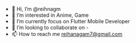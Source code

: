 - 👋 Hi, I’m @reihnagm
- 👀 I’m interested in Anime, Game 
- 🌱 I’m currently focus on Flutter Mobile Developer
- 💞️ I’m looking to collaborate on -
- 📫 How to reach me reihanagam7@gmail.com

<!---
reihnagm/reihnagm is a ✨ special ✨ repository because its `README.md` (this file) appears on your GitHub profile.
You can click the Preview link to take a look at your changes.
--->
